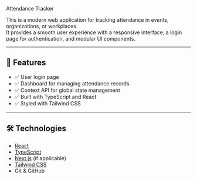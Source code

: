Attendance Tracker

This is a modern web application for tracking attendance in events, organizations, or workplaces.  
It provides a smooth user experience with a responsive interface, a login page for authentication, and modular UI components.

---

## 🚀 Features

- ✅ User login page
- ✅ Dashboard for managing attendance records
- ✅ Context API for global state management
- ✅ Built with TypeScript and React
- ✅ Styled with Tailwind CSS

---

## 🛠️ Technologies

- [React](https://reactjs.org/)
- [TypeScript](https://www.typescriptlang.org/)
- [Next.js](https://nextjs.org/) (if applicable)
- [Tailwind CSS](https://tailwindcss.com/)
- Git & GitHub




